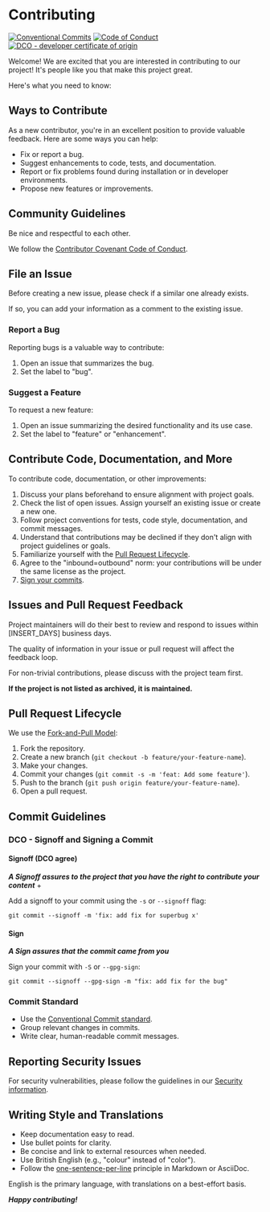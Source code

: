 <!--
SPDX-FileCopyrightText: 2025 Freedom FOSS Foundation <https://freedomfoss.org>

SPDX-License-Identifier: GPL-3.0-only
-->

# Contributing

[![Conventional Commits](https://img.shields.io/badge/Conventional%20Commits-1.0.0-%23FE5196?style=for-the-badge&logo=conventionalcommits&logoColor=white)](https://conventionalcommits.org)
[![Code of Conduct](https://img.shields.io/badge/Code%20of%20Conduct-2.1-4baaaa.svg?style=for-the-badge)](CODE_OF_CONDUCT.md)
[![DCO - developer certificate of origin](https://img.shields.io/badge/DCO-Developer%20Certificate%20of%20Origin-lightyellow?style=for-the-badge)](https://developercertificate.org/)

Welcome! We are excited that you are interested in contributing to our project! It's people like you that make this project great.

Here's what you need to know:

## Ways to Contribute

As a new contributor, you're in an excellent position to provide valuable feedback. Here are some ways you can help:

- Fix or report a bug.
- Suggest enhancements to code, tests, and documentation.
- Report or fix problems found during installation or in developer environments.
- Propose new features or improvements.

## Community Guidelines

Be nice and respectful to each other.

We follow the [Contributor Covenant Code of Conduct](CODE_OF_CONDUCT.md).

## File an Issue

Before creating a new issue, please check if a similar one already exists.

If so, you can add your information as a comment to the existing issue.

### Report a Bug

Reporting bugs is a valuable way to contribute:

1. Open an issue that summarizes the bug.
2. Set the label to "bug".

### Suggest a Feature

To request a new feature:

1. Open an issue summarizing the desired functionality and its use case.
2. Set the label to "feature" or "enhancement".

## Contribute Code, Documentation, and More

To contribute code, documentation, or other improvements:

1. Discuss your plans beforehand to ensure alignment with project goals.
2. Check the list of open issues. Assign yourself an existing issue or create a new one.
3. Follow project conventions for tests, code style, documentation, and commit messages.
4. Understand that contributions may be declined if they don't align with project guidelines or goals.
5. Familiarize yourself with the [Pull Request Lifecycle](#pull-request-lifecycle).
6. Agree to the "inbound=outbound" norm: your contributions will be under the same license as the project.
7. [Sign your commits](#dco---signoff-and-signing-a-commit).

## Issues and Pull Request Feedback

Project maintainers will do their best to review and respond to issues within [INSERT_DAYS] business days.

The quality of information in your issue or pull request will affect the feedback loop.

For non-trivial contributions, please discuss with the project team first.

**If the project is not listed as archived, it is maintained.**

## Pull Request Lifecycle

We use the [Fork-and-Pull Model](https://docs.github.com/en/pull-requests/collaborating-with-pull-requests/getting-started/about-collaborative-development-models#fork-and-pull-model):

1. Fork the repository.
2. Create a new branch (`git checkout -b feature/your-feature-name`).
3. Make your changes.
4. Commit your changes (`git commit -s -m 'feat: Add some feature'`).
5. Push to the branch (`git push origin feature/your-feature-name`).
6. Open a pull request.

## Commit Guidelines

### DCO - Signoff and Signing a Commit

#### Signoff (DCO agree)

***A Signoff assures to the project that you have the right to contribute your content*** +

Add a signoff to your commit using the `-s` or `--signoff` flag:

```console
git commit --signoff -m 'fix: add fix for superbug x'
```

#### Sign

***A Sign assures that the commit came from you***

Sign your commit with `-S` or `--gpg-sign`:

```shell
git commit --signoff --gpg-sign -m "fix: add fix for the bug"
```

### Commit Standard

- Use the [Conventional Commit standard](https://www.conventionalcommits.org).
- Group relevant changes in commits.
- Write clear, human-readable commit messages.

## Reporting Security Issues

For security vulnerabilities, please follow the guidelines in our [Security information](SECURITY.md).

## Writing Style and Translations

- Keep documentation easy to read.
- Use bullet points for clarity.
- Be concise and link to external resources when needed.
- Use British English (e.g., "colour" instead of "color").
- Follow the [one-sentence-per-line](https://sembr.org/) principle in Markdown or AsciiDoc.

English is the primary language, with translations on a best-effort basis.

***Happy contributing!***
